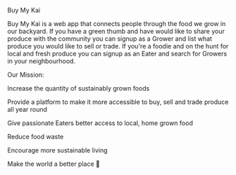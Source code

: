 Buy My Kai

Buy My Kai is a web app that connects people through the food we grow in our backyard. If you have a green thumb and have would like to share your produce with the community you can signup as a Grower and list what produce you would like to sell or trade. If you're a foodie and on the hunt for local and fresh produce you can signup as an Eater and search for Growers in your neighbourhood.

Our Mission:

Increase the quantity of sustainably grown foods

Provide a platform to make it more accessible to buy, sell and trade produce all year round

Give passionate Eaters better access to local, home grown food

Reduce food waste

Encourage more sustainable living

Make the world a better place :seedling: